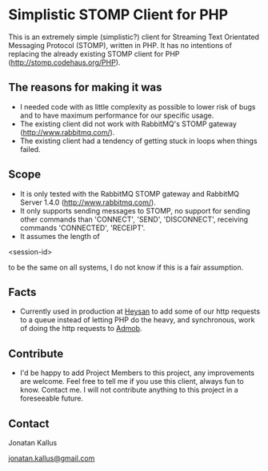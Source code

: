 # Simplistic STOMP Client for PHP #

This is an extremely simple (simplistic?) client for Streaming Text Orientated Messaging Protocol (STOMP), written in PHP. It has no intentions of replacing the already existing STOMP client for PHP (http://stomp.codehaus.org/PHP).

## The reasons for making it was ##
  * I needed code with as little complexity as possible to lower risk of bugs and to have maximum performance for our specific usage.
  * The existing client did not work with RabbitMQ's STOMP gateway (http://www.rabbitmq.com/).
  * The existing client had a tendency of getting stuck in loops when things failed.

## Scope ##
  * It is only tested with the RabbitMQ STOMP gateway and RabbitMQ Server 1.4.0 (http://www.rabbitmq.com/).
  * It only supports sending messages to STOMP, no support for sending other commands than 'CONNECT', 'SEND', 'DISCONNECT', receiving commands 'CONNECTED', 'RECEIPT'.
  * It assumes the length of 

&lt;session-id&gt;

 to be the same on all systems, I do not know if this is a fair assumption.

## Facts ##
  * Currently used in production at [Heysan](http://www.heysan.com) to add some of our http requests to a queue instead of letting PHP do the heavy, and synchronous, work of doing the http requests to [Admob](http://www.admob.com).

## Contribute ##
  * I'd be happy to add Project Members to this project, any improvements are welcome. Feel free to tell me if you use this client, always fun to know. Contact me. I will not contribute anything to this project in a foreseeable future.

## Contact ##
Jonatan Kallus

jonatan.kallus@gmail.com